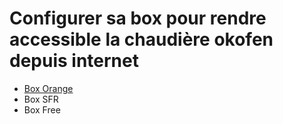 # Configurer sa box pour rendre accessible la chaudière okofen depuis internet

 * [Box Orange](/md/livebox.md)
 * Box SFR
 * Box Free
